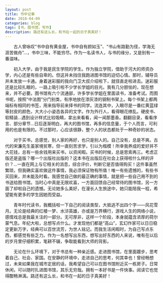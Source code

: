 ```yaml
---
layout: post
title: 书中记事
date: 2018-04-09
categories: blog
tags: [书，图书馆，写作] 
description: 路还有这么长，和书在一起的日子真美好！
--- 
```



&emsp;&emsp;古人曾咏叹“书中自有黄金屋，书中自有颜如玉”、“书山有路勤为径，学海无涯苦做舟”…，书中三味，不能穷尽。作为一名读书人，与书的缘分，又是别有一番滋味。

&emsp;&emsp;初入大学，由于我是民生学院的学生。作为独立学院，借助于河大的师资办学，内心还是有些自卑的。但这并未挡住我跑进图书馆的迫切心情。那时，辅导员并未发放一卡通。身着迷彩服的我向门卫大叔介绍啦下，就径直走啦进去。迷彩服还是比较扎眼的，一路上吸引啦不少学长学姐的目光。我有几分胆怯的，现在想来，并不必要。图书馆有六个流通部，许多学长学姐在里面读书，准备考试。而图书呢，按照“中法图”分门别类，有序地放在漆灰漆的钢制书架上。每个书架上都两端标有相同的书签，用来指导前来择书的同学。流连其中，入眼尽是一番红黄蓝绿等封皮的颜色，大大小小姿态各异的文字。作为外行人，看得眼花缭乱。硬皮书、软精装…遇到设计样式比较吸睛，拿出来看看，闻一闻那墨香。翻翻目录，看看序言、部分章节…日后逐渐明白，再大的图书馆，再多的信息量，于个人而言，可利用的也是有限的。不过那时，心应该很静，整个人的状态都处于一种奇妙的状态。

&emsp;&emsp;对于买书，总感觉，别人家的再好，也只是别人的。自己没有，总是不爽。古代的宋濂先生虽家境贫寒，但一直刻苦求学，引以为楷模！所幸我养成的爱好并不大花钱，总有一些余钱用来买书，以资闲暇。买书的时候，总是思索再三。考虑正版还是盗版？哪一个出版社出版的？这本书在出版后在社会上获得啦什么样的评价？…一直在网上与它相关的消息，综合评价，判断它是否值得购买！这件事虽然繁琐，但我确实喜欢做这件事情，我必须保证物有所值！唯一有些遗憾的，有些书买回来，并未能及时看。我感觉自己做的最正确的事情，就是把一些自己用不到的书送给图书馆。当时心中真是无限欢喜，一方面回馈自己经常待的图书馆，另一方面了却啦自己的遗憾。无论她多么美好，在漫长人生旅途中，她只能陪我一程，希望能有更多的学生因她而受益。

&emsp;&emsp;青年时代读书，我概括啦一下自己的阅读类型，大抵逃不出四个字——风花雪月。无论是经典的红楼一梦、水浒英雄，亦或是万界横行，游戏人生的网络小说，感情戏总是我最关注的一部分。无可厚非，这样一个阶段，本身就蕴含浓厚的荷尔蒙气息。年纪大啦，总想写点什么。才发现他们都是“高山”，玄幻作家可以日日稳定更新万字，经典可以百世流芳，为世人铭记。而我生活闲暇时，为自己写点东西，都感觉有些乏力。作为一名想写出东西，想写出好东西的人来说，唯有在以后的岁月里仔细积累，笔耕不辍，争取能看到大师的背影。

&emsp;&emsp;无论在什么环境下，对于书总有一种亲近感。走进图书馆，在里面踱步，思考着自己、社会、家国。在安静的环境中，走进自己的思考，何其幸也！曾经畅想过，未来如果我在城市定居的话，我希望自己可以在图书馆附近买一栋房子。日常休闲，可以随时扎进图书馆，其乐无穷哉。拥有一本好书是一件快事。阅读它也觉得酣畅淋漓。路还有这么长，和书在一起的日子真美好！
